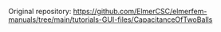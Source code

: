 Original repository: https://github.com/ElmerCSC/elmerfem-manuals/tree/main/tutorials-GUI-files/CapacitanceOfTwoBalls
